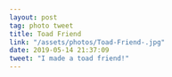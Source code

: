 ```yaml
---
layout: post
tag: photo tweet
title: Toad Friend 
link: "/assets/photos/Toad-Friend-.jpg"
date: 2019-05-14 21:37:09
tweet: "I made a toad friend!"
---
```

